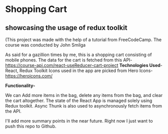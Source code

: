# Shopping Cart
## showcasing the usage of redux toolkit

(This project was made with the help of a tutorial from FreeCodeCamp. The course was conducted by John Smilga

As said for a gazillion times by me, this is a shopping cart consisting of mobile phones. The data for the cart is fetched from this API- https://course-api.com/react-useReducer-cart-project
**Technologies Used**- React, Redux Toolkit
Icons used in the app are picked from Hero Icons- https://heroicons.com/

**Functionality-**

We can Add more items in the bag, delete any items from the bag, and clear the cart altogether. 
The state of the React App is managed solely using Redux toolkit.
Async Thunk is also used to asynchronously fetch items from the API.

I'll add more summary points in the near future. Right now I just want to push this repo to Github.
